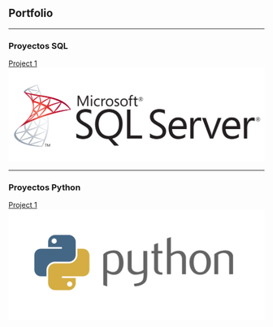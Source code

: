 ## Portfolio

---

### Proyectos SQL

[Project 1](/sample_page)
<img src="images/1768.sql_logo.png?raw=true"/>

---

### Proyectos Python

[Project 1 ](/sample_page)
<img src="images/20151126041145_python-logo.png?raw=true"/>

<!-- Remove above link if you don't want to attibute -->
